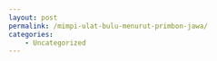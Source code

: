 ```yaml
---
layout: post
permalink: /mimpi-ulat-bulu-menurut-primbon-jawa/
categories:
    - Uncategorized
---
```


